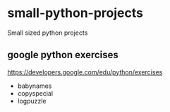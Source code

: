 # small-python-projects
Small sized python projects

## google python exercises
https://developers.google.com/edu/python/exercises
* babynames
* copyspecial
* logpuzzle
